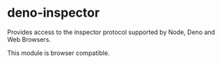 # deno-inspector

Provides access to the inspector protocol supported by Node, Deno and Web
Browsers.

This module is browser compatible.
